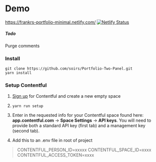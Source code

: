 # Demo

<https://frankrs-portfolio-minimal.netlify.com/>
[![Netlify Status](https://api.netlify.com/api/v1/badges/35fa3ddf-8488-42b5-94cb-8a2e771f2a76/deploy-status)](https://app.netlify.com/sites/frankrs-portfolio-minimal/deploys)

##### Todo

Purge comments
### Install

```
git clone https://github.com/soirs/Portfolio-Two-Panel.git
yarn install
```

### Setup Contentful

1. [Sign up](https://www.contentful.com/sign-up/) for Contentful and create a new empty space

2. `yarn run setup`

3. Enter in the requested info for your Contentful space found here: **app.contentful.com** → **Space Settings** → **API keys**. You will need to provide both a standard API key (first tab) and a management key (second tab).

4. Add this to an .env file in root of project

 >CONTENTFUL_PERSON_ID=xxxxx
CONTENTFUL_SPACE_ID=xxxx
CONTENTFUL_ACCESS_TOKEN=xxxx
